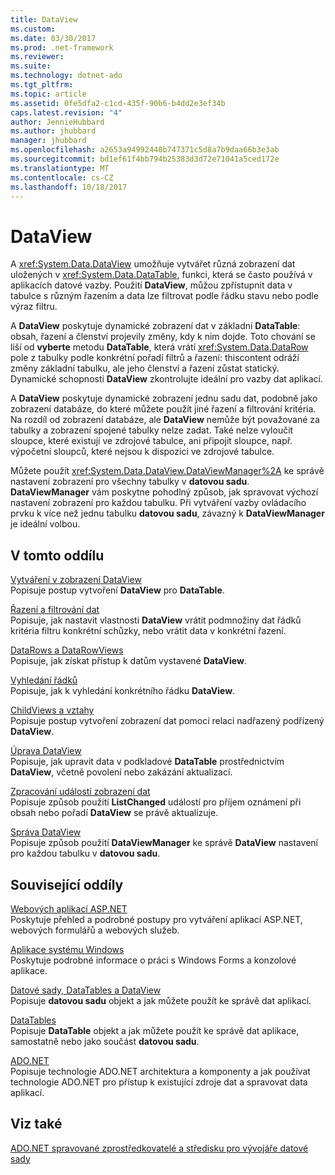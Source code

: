 ```yaml
---
title: DataView
ms.custom: 
ms.date: 03/30/2017
ms.prod: .net-framework
ms.reviewer: 
ms.suite: 
ms.technology: dotnet-ado
ms.tgt_pltfrm: 
ms.topic: article
ms.assetid: 0fe5dfa2-c1cd-435f-90b6-b4dd2e3ef34b
caps.latest.revision: "4"
author: JennieHubbard
ms.author: jhubbard
manager: jhubbard
ms.openlocfilehash: a2653a94992440b747371c5d8a7b9daa66b3e3ab
ms.sourcegitcommit: bd1ef61f4bb794b25383d3d72e71041a5ced172e
ms.translationtype: MT
ms.contentlocale: cs-CZ
ms.lasthandoff: 10/18/2017
---
```

# <a name="dataviews"></a>DataView
A <xref:System.Data.DataView> umožňuje vytvářet různá zobrazení dat uložených v <xref:System.Data.DataTable>, funkci, která se často používá v aplikacích datové vazby. Použití **DataView**, můžou zpřístupnit data v tabulce s různým řazením a data lze filtrovat podle řádku stavu nebo podle výraz filtru.  
  
 A **DataView** poskytuje dynamické zobrazení dat v základní **DataTable**: obsah, řazení a členství projevily změny, kdy k nim dojde. Toto chování se liší od **vyberte** metodu **DataTable**, která vrátí <xref:System.Data.DataRow> pole z tabulky podle konkrétní pořadí filtrů a řazení: thiscontent odráží změny základní tabulku, ale jeho členství a řazení zůstat statický. Dynamické schopnosti **DataView** zkontrolujte ideální pro vazby dat aplikací.  
  
 A **DataView** poskytuje dynamické zobrazení jednu sadu dat, podobně jako zobrazení databáze, do které můžete použít jiné řazení a filtrování kritéria. Na rozdíl od zobrazení databáze, ale **DataView** nemůže být považované za tabulky a zobrazení spojené tabulky nelze zadat. Také nelze vyloučit sloupce, které existují ve zdrojové tabulce, ani připojit sloupce, např. výpočetní sloupců, které nejsou k dispozici ve zdrojové tabulce.  
  
 Můžete použít <xref:System.Data.DataView.DataViewManager%2A> ke správě nastavení zobrazení pro všechny tabulky v **datovou sadu**. **DataViewManager** vám poskytne pohodlný způsob, jak spravovat výchozí nastavení zobrazení pro každou tabulku. Při vytváření vazby ovládacího prvku k více než jednu tabulku **datovou sadu**, závazný k **DataViewManager** je ideální volbou.  
  
## <a name="in-this-section"></a>V tomto oddílu  
 [Vytváření v zobrazení DataView](../../../../../docs/framework/data/adonet/dataset-datatable-dataview/creating-a-dataview.md)  
 Popisuje postup vytvoření **DataView** pro **DataTable**.  
  
 [Řazení a filtrování dat](../../../../../docs/framework/data/adonet/dataset-datatable-dataview/sorting-and-filtering-data.md)  
 Popisuje, jak nastavit vlastnosti **DataView** vrátit podmnožiny dat řádků kritéria filtru konkrétní schůzky, nebo vrátit data v konkrétní řazení.  
  
 [DataRows a DataRowViews](../../../../../docs/framework/data/adonet/dataset-datatable-dataview/datarows-and-datarowviews.md)  
 Popisuje, jak získat přístup k datům vystavené **DataView**.  
  
 [Vyhledání řádků](../../../../../docs/framework/data/adonet/dataset-datatable-dataview/finding-rows.md)  
 Popisuje, jak k vyhledání konkrétního řádku **DataView**.  
  
 [ChildViews a vztahy](../../../../../docs/framework/data/adonet/dataset-datatable-dataview/childviews-and-relations.md)  
 Popisuje postup vytvoření zobrazení dat pomocí relaci nadřazený podřízený **DataView**.  
  
 [Úprava DataView](../../../../../docs/framework/data/adonet/dataset-datatable-dataview/modifying-dataviews.md)  
 Popisuje, jak upravit data v podkladové **DataTable** prostřednictvím **DataView**, včetně povolení nebo zakázání aktualizací.  
  
 [Zpracování událostí zobrazení dat](../../../../../docs/framework/data/adonet/dataset-datatable-dataview/handling-dataview-events.md)  
 Popisuje způsob použití **ListChanged** událostí pro příjem oznámení při obsah nebo pořadí **DataView** se právě aktualizuje.  
  
 [Správa DataView](../../../../../docs/framework/data/adonet/dataset-datatable-dataview/managing-dataviews.md)  
 Popisuje způsob použití **DataViewManager** ke správě **DataView** nastavení pro každou tabulku v **datovou sadu**.  
  
## <a name="related-sections"></a>Související oddíly  
 [Webových aplikací ASP.NET](http://msdn.microsoft.com/en-us/a812d7b7-049e-4234-a4c2-6acf690301f6)  
 Poskytuje přehled a podrobné postupy pro vytváření aplikací ASP.NET, webových formulářů a webových služeb.  
  
 [Aplikace systému Windows](http://msdn.microsoft.com/en-us/a6bb2180-09b1-4738-b9fd-7fb05fc92f23)  
 Poskytuje podrobné informace o práci s Windows Forms a konzolové aplikace.  
  
 [Datové sady, DataTables a DataView](../../../../../docs/framework/data/adonet/dataset-datatable-dataview/index.md)  
 Popisuje **datovou sadu** objekt a jak můžete použít ke správě dat aplikací.  
  
 [DataTables](../../../../../docs/framework/data/adonet/dataset-datatable-dataview/datatables.md)  
 Popisuje **DataTable** objekt a jak můžete použít ke správě dat aplikace, samostatně nebo jako součást **datovou sadu**.  
  
 [ADO.NET](../../../../../docs/framework/data/adonet/index.md)  
 Popisuje technologie ADO.NET architektura a komponenty a jak používat technologie ADO.NET pro přístup k existující zdroje dat a spravovat data aplikací.  
  
## <a name="see-also"></a>Viz také  
 [ADO.NET spravované zprostředkovatelé a středisku pro vývojáře datové sady](http://go.microsoft.com/fwlink/?LinkId=217917)
